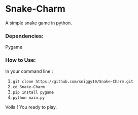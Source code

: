# Snake-Charm
A simple snake game in python.

### Dependencies:
Pygame

### How to Use:
In your command line :
1. `git clone https://github.com/sniggy10/Snake-Charm.git`
2. `cd Snake-Charm`
3. `pip install pygame`
4. `python main.py`

Voila ! You ready to play.
